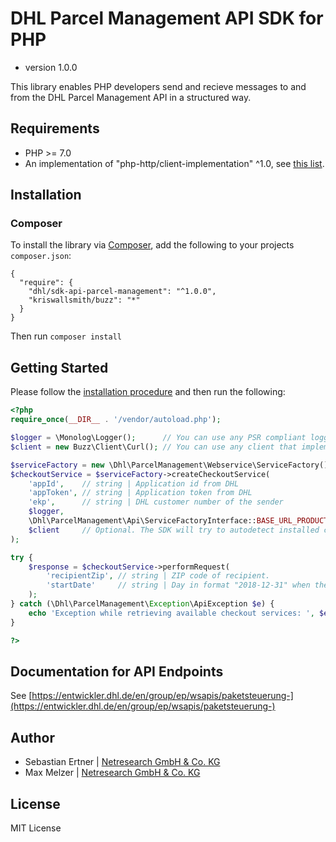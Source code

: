 # DHL Parcel Management API SDK for PHP

- version 1.0.0

This library enables PHP developers send and recieve messages to and from the DHL Parcel Management API in a structured way.

## Requirements

- PHP >= 7.0
- An implementation of "php-http/client-implementation" ^1.0, see [this list](https://packagist.org/providers/php-http/client-implementation).

## Installation

### Composer

To install the library via [Composer](http://getcomposer.org/), add the following to your projects `composer.json`:

```
{
  "require": {
    "dhl/sdk-api-parcel-management": "^1.0.0",
    "kriswallsmith/buzz": "*"
  }
}
```

Then run `composer install`

## Getting Started

Please follow the [installation procedure](#installation) and then run the following:

```php
<?php
require_once(__DIR__ . '/vendor/autoload.php');

$logger = \Monolog\Logger();      // You can use any PSR compliant logger
$client = new Buzz\Client\Curl(); // You can use any client that implements php-http/client-implementation, see [Requirements](#requirements)

$serviceFactory = new \Dhl\ParcelManagement\Webservice\ServiceFactory();
$checkoutService = $serviceFactory->createCheckoutService(
    'appId',    // string | Application id from DHL
    'appToken', // string | Application token from DHL
    'ekp',      // string | DHL customer number of the sender
    $logger,
    \Dhl\ParcelManagement\Api\ServiceFactoryInterface::BASE_URL_PRODUCTION, // Switch between PRODUCTION and SANDBOX
    $client     // Optional. The SDK will try to autodetect installed clients via php-http/discovery
);

try {
    $response = $checkoutService->performRequest(
        'recipientZip', // string | ZIP code of recipient.
        'startDate'     // string | Day in format "2018-12-31" when the shipment will be dropped off in the DHL parcel center
    );
} catch (\Dhl\ParcelManagement\Exception\ApiException $e) {
    echo 'Exception while retrieving available checkout services: ', $e->getMessage(), PHP_EOL;
}

?>
```

## Documentation for API Endpoints

See [https://entwickler.dhl.de/en/group/ep/wsapis/paketsteuerung-](https://entwickler.dhl.de/en/group/ep/wsapis/paketsteuerung-)

Author
------
* Sebastian Ertner | [Netresearch GmbH & Co. KG](http://www.netresearch.de/)
* Max Melzer | [Netresearch GmbH & Co. KG](http://www.netresearch.de/)

License
-------
MIT License

